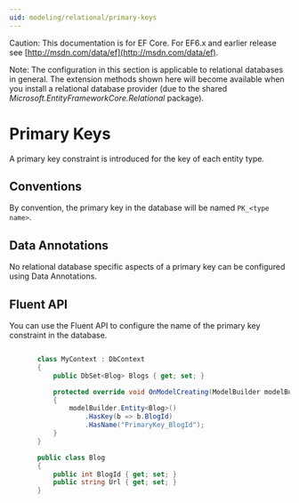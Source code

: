 ```yaml
---
uid: modeling/relational/primary-keys
---
```

Caution: This documentation is for EF Core. For EF6.x and earlier release see [http://msdn.com/data/ef](http://msdn.com/data/ef).

Note: The configuration in this section is applicable to relational databases in general. The extension methods shown here will become available when you install a relational database provider (due to the shared *Microsoft.EntityFrameworkCore.Relational* package).

  # Primary Keys

A primary key constraint is introduced for the key of each entity type.

  ## Conventions

By convention, the primary key in the database will be named `PK_<type name>`.

  ## Data Annotations

No relational database specific aspects of a primary key can be configured using Data Annotations.

  ## Fluent API

You can use the Fluent API to configure the name of the primary key constraint in the database.

<!-- literal_block"language": "csharp", "source": "/Users/shirhatti/src/EntityFramework.Docs/docs/modeling/relational/Modeling/FluentAPI/Samples/Relational/KeyName.cs", "xml:space": "preserve", "classes  "backrefs  "names  "dupnames  highlight_args"h1_lines":9, "linenostart": 1}, "ids  "linenos": true -->

````c#

       class MyContext : DbContext
       {
           public DbSet<Blog> Blogs { get; set; }

           protected override void OnModelCreating(ModelBuilder modelBuilder)
           {
               modelBuilder.Entity<Blog>()
                   .HasKey(b => b.BlogId)
                   .HasName("PrimaryKey_BlogId");
           }
       }

       public class Blog
       {
           public int BlogId { get; set; }
           public string Url { get; set; }
       }

   ````

